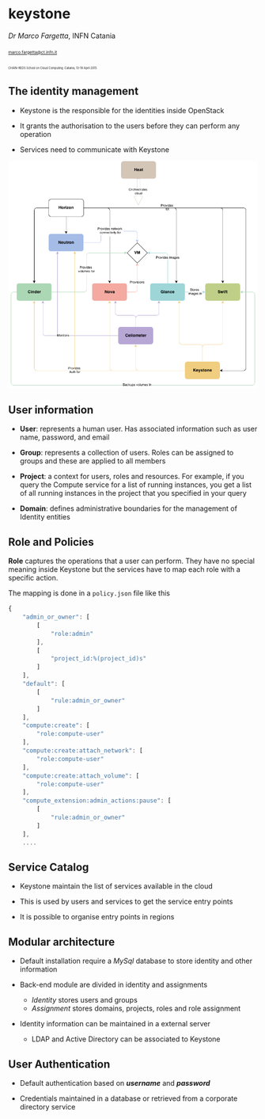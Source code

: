 # keystone

*Dr Marco Fargetta*, INFN Catania

<span style="font-size:60%">marco.fargetta@ct.infn.it</span>

<span style="font-size:40%">CHAIN-REDS School on Cloud Computing. Catania, 13-18 April 2015</span>



## The identity management

- Keystone is the responsible for the identities inside OpenStack

- It grants the authorisation to the users before they can perform any operation

- Services need to communicate with Keystone


![OpenStack conceptual architecture](images/openstack_havana_conceptual_arch.png)




## User information

- **User**: represents a human user. Has associated information such as user name, password, and email

- **Group**: represents a collection of users. Roles can be assigned to groups and these are applied to all members

- **Project**: a context for users, roles and resources. For example, if you query the Compute service for a list of running instances, you get a list of all running instances in the project that you specified in your query

- **Domain**: defines administrative boundaries for the management of Identity entities



## Role and Policies

**Role** captures the operations that a user can perform. They have no
  special meaning inside Keystone but the services have to map each
  role with a specific action.

The mapping is done in a `policy.json` file like this

```javascript
{
    "admin_or_owner": [
        [
            "role:admin"
        ],
        [
            "project_id:%(project_id)s"
        ]
    ],
    "default": [
        [
            "rule:admin_or_owner"
        ]
    ],
    "compute:create": [
        "role:compute-user"
    ],
    "compute:create:attach_network": [
        "role:compute-user"
    ],
    "compute:create:attach_volume": [
        "role:compute-user"
    ],
    "compute_extension:admin_actions:pause": [
        [
            "rule:admin_or_owner"
        ]
    ],
    ....
```



## Service Catalog

- Keystone maintain the list of services available in the cloud

- This is used by users and services to get the service entry points

- It is possible to organise entry points in regions



## Modular architecture

- Default installation require a *MySql* database to store identity and other information

- Back-end module are divided in identity and assignments
    - *Identity* stores users and groups
    - *Assignment* stores domains, projects, roles and role assignment 

- Identity information can be maintained in a external server
    - LDAP and Active Directory can be associated to Keystone 



## User Authentication

- Default authentication based on **_username_** and **_password_**

- Credentials maintained in a database or retrieved from a corporate directory service
